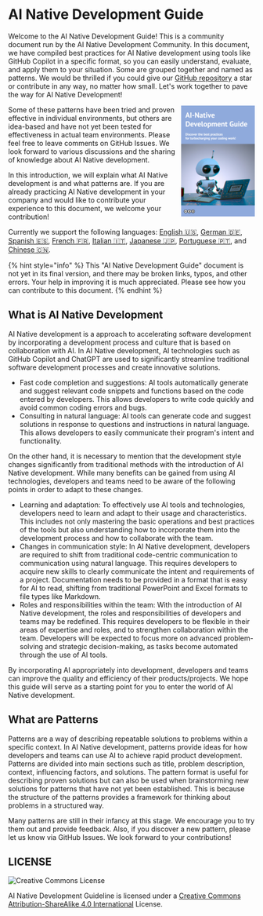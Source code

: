# AI Native Development Guide

Welcome to the AI Native Development Guide!
This is a community document run by the AI Native Development Community.
In this document, we have compiled best practices for AI Native development using tools like GitHub Copilot in a specific format, so you can easily understand, evaluate, and apply them to your situation.
Some are grouped together and named as patterns. We would be thrilled if you could give our [GitHub repository](https://github.com/AI-Native-Development/patterns) a star or contribute in any way, no matter how small. Let's work together to pave the way for AI Native Development!

<img align="right" src="../top.png" title="AI Native Development Guide" width="30%">

Some of these patterns have been tried and proven effective in individual environments, but others are idea-based and have not yet been tested for effectiveness in actual team environments.
Please feel free to leave comments on GitHub Issues.
We look forward to various discussions and the sharing of knowledge about AI Native development.

In this introduction, we will explain what AI Native development is and what patterns are.
If you are already practicing AI Native development in your company and would like to contribute your experience to this document, we welcome your contribution!

Currently we support the following languages: [English 🇺🇸](https://www.ai-native.dev/docs/), [German 🇩🇪](https://www.ai-native.dev/docs/v/de/), [Spanish 🇪🇸](https://www.ai-native.dev/docs/v/es/), [French 🇫🇷](https://www.ai-native.dev/docs/v/fr/), [Italian 🇮🇹](https://www.ai-native.dev/docs/v/it/), [Japanese 🇯🇵](https://www.ai-native.dev/docs/v/ja/), [Portuguese 🇵🇹](https://www.ai-native.dev/docs/v/pt/), and [Chinese 🇨🇳](https://www.ai-native.dev/docs/v/zh/).

{% hint style="info" %}
This "AI Native Development Guide" document is not yet in its final version, and there may be broken links, typos, and other errors.
Your help in improving it is much appreciated.
Please see how you can contribute to this document.
{% endhint %}

## What is AI Native Development

AI Native development is a approach to accelerating software development by incorporating a development process and culture that is based on collaboration with AI.
In AI Native development, AI technologies such as GitHub Copilot and ChatGPT are used to significantly streamline traditional software development processes and create innovative solutions.

* Fast code completion and suggestions: AI tools automatically generate and suggest relevant code snippets and functions based on the code entered by developers.
This allows developers to write code quickly and avoid common coding errors and bugs.
* Consulting in natural language: AI tools can generate code and suggest solutions in response to questions and instructions in natural language.
This allows developers to easily communicate their program's intent and functionality.

On the other hand, it is necessary to mention that the development style changes significantly from traditional methods with the introduction of AI Native development.
While many benefits can be gained from using AI technologies, developers and teams need to be aware of the following points in order to adapt to these changes.

* Learning and adaptation: To effectively use AI tools and technologies, developers need to learn and adapt to their usage and characteristics.
This includes not only mastering the basic operations and best practices of the tools but also understanding how to incorporate them into the development process and how to collaborate with the team.
* Changes in communication style: In AI Native development, developers are required to shift from traditional code-centric communication to communication using natural language.
This requires developers to acquire new skills to clearly communicate the intent and requirements of a project.
Documentation needs to be provided in a format that is easy for AI to read, shifting from traditional PowerPoint and Excel formats to file types like Markdown.
* Roles and responsibilities within the team: With the introduction of AI Native development, the roles and responsibilities of developers and teams may be redefined.
This requires developers to be flexible in their areas of expertise and roles, and to strengthen collaboration within the team.
Developers will be expected to focus more on advanced problem-solving and strategic decision-making, as tasks become automated through the use of AI tools.

By incorporating AI appropriately into development, developers and teams can improve the quality and efficiency of their products/projects.
We hope this guide will serve as a starting point for you to enter the world of AI Native development.

## What are Patterns

Patterns are a way of describing repeatable solutions to problems within a specific context.
In AI Native development, patterns provide ideas for how developers and teams can use AI to achieve rapid product development.
Patterns are divided into main sections such as title, problem description, context, influencing factors, and solutions.
The pattern format is useful for describing proven solutions but can also be used when brainstorming new solutions for patterns that have not yet been established.
This is because the structure of the patterns provides a framework for thinking about problems in a structured way.

Many patterns are still in their infancy at this stage.
We encourage you to try them out and provide feedback.
Also, if you discover a new pattern, please let us know via GitHub Issues.
We look forward to your contributions!

## LICENSE

![Creative Commons License](https://i.creativecommons.org/l/by-sa/4.0/88x31.png)

AI Native Development Guideline is licensed under a [Creative Commons Attribution-ShareAlike 4.0 International](http://creativecommons.org/licenses/by-sa/4.0/) License.
